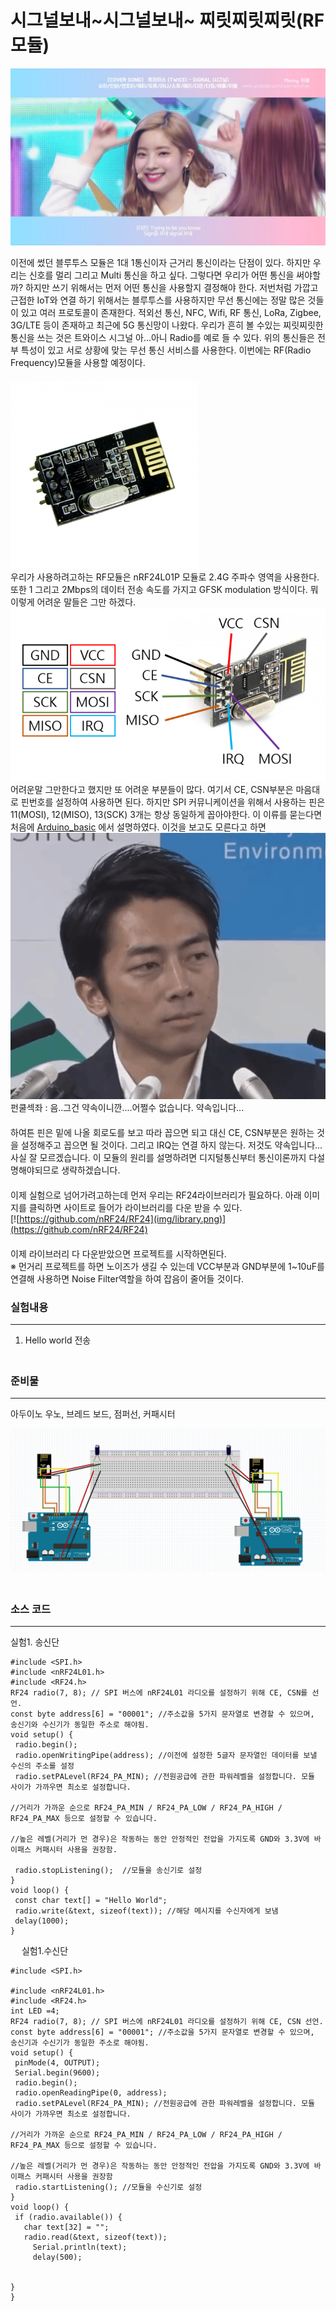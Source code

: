 # 시그널보내~시그널보내~ 찌릿찌릿찌릿(RF모듈)

 ![시그널보내~시그널보내~ 찌릿찌릿찌릿](img/twice.jpg)  
    
    
 이전에 썼던 블루투스 모듈은 1대 1통신이자 근거리 통신이라는 단점이 있다. 하지만 우리는 신호를 멀리 그리고 Multi 통신을 하고 싶다.
 그렇다면 우리가 어떤 통신을 써야할까? 하지만 쓰기 위해서는 먼저 어떤 통신을 사용할지 결정해야 한다. 저번처럼 가깝고 근접한 IoT와 연결 하기 위해서는
 블루투스를 사용하지만 무선 통신에는 정말 많은 것들이 있고 여러 프로토콜이 존재한다. 적외선 통신, NFC, Wifi, RF 통신, LoRa,
 Zigbee, 3G/LTE 등이 존재하고 최근에 5G 통신망이 나왔다. 우리가 흔히 볼 수있는 찌릿찌릿한 통신을 쓰는 것은 트와이스 시그널 아...아니 Radio를 예로 들 수 있다.
 위의 통신들은 전부 특성이 있고 서로 상황에 맞는 무선 통신 서비스를 사용한다. 이번에는 RF(Radio Frequency)모듈을 사용할 예정이다.  
 　  
 ![nRF24L01P](img/rf.png)  
우리가 사용하려고하는 RF모듈은 nRF24L01P 모듈로 2.4G 주파수 영역을 사용한다. 또한 1 그리고 2Mbps의 데이터 전송 속도를 가지고
GFSK modulation 방식이다. 뭐 이렇게 어려운 말들은 그만 하겠다.  
 ![NRF24L01 핀아웃](img/nRF_핀아웃2.png)  
 어려운말 그만한다고 했지만 또 어려운 부분들이 많다. 여기서 CE, CSN부분은 마음대로 핀번호를 설정하여 사용하면 된다. 하지만 
 SPI 커뮤니케이션을 위해서 사용하는 핀은 11(MOSI), 12(MISO), 13(SCK) 3개는 항상 동일하게 꼽아야한다. 이 이류를 묻는다면
 처음에 [Arduino_basic](https://github.com/alscjf909/Arduino_basic) 에서 설명하였다. 이것을 보고도 모른다고 하면  
 ![섹펀쿨좌](img/fun.gif)   
 펀쿨섹좌 : 음..그건 약속이니깐....어쩔수 없습니다. 약속입니다...  
 　  
 하여튼 핀은 밑에 나올 회로도를 보고 따라 꼽으면 되고 대신 CE, CSN부분은 원하는 것을 설정해주고 꼽으면 될 것이다. 그리고 IRQ는
 연결 하지 않는다. 저것도 약속입니다... 사실 잘 모르겠습니다. 이 모듈의 원리를 설명하려면 디지털통신부터 통신이론까지 다설명해야되므로
 생략하겠습니다.   
 　  
 이제 실험으로 넘어가려고하는데 먼저 우리는 RF24라이브러리가 필요하다. 아래 이미지를 클릭하면 사이트로 들어가 라이브러리를 다운 받을 수 있다.  
                        [![https://github.com/nRF24/RF24](img/library.png)](https://github.com/nRF24/RF24)  
 　  
 이제 라이브러리 다 다운받았으면 프로젝트를 시작하면된다.  
 ※ 먼거리 프로젝트를 하면 노이즈가 생길 수 있는데 VCC부분과 GND부분에 1~10uF를 연결해 사용하면 Noise Filter역할을 하여
 잡음이 줄어들 것이다.   
 ### 실험내용
 ***  
 1. Hello world 전송  
 　  
 ### 준비물
 ***  
 아두이노 우노, 브레드 보드, 점퍼선, 커패시터  
 
 ![보드](img/캡처.PNG)  
 　  
 ### 소스 코드  
 ***
 실험1. 송신단
 ```arudino
#include <SPI.h>
#include <nRF24L01.h>
#include <RF24.h>
RF24 radio(7, 8); // SPI 버스에 nRF24L01 라디오를 설정하기 위해 CE, CSN를 선언.
const byte address[6] = "00001"; //주소값을 5가지 문자열로 변경할 수 있으며, 송신기와 수신기가 동일한 주소로 해야됨.
void setup() {
  radio.begin();
  radio.openWritingPipe(address); //이전에 설정한 5글자 문자열인 데이터를 보낼 수신의 주소를 설정
  radio.setPALevel(RF24_PA_MIN); //전원공급에 관한 파워레벨을 설정합니다. 모듈 사이가 가까우면 최소로 설정합니다.

//거리가 가까운 순으로 RF24_PA_MIN / RF24_PA_LOW / RF24_PA_HIGH / RF24_PA_MAX 등으로 설정할 수 있습니다.

//높은 레벨(거리가 먼 경우)은 작동하는 동안 안정적인 전압을 가지도록 GND와 3.3V에 바이패스 커패시터 사용을 권장함. 

  radio.stopListening();  //모듈을 송신기로 설정
}
void loop() {
  const char text[] = "Hello World";
  radio.write(&text, sizeof(text)); //해당 메시지를 수신자에게 보냄
  delay(1000);
}
```
　 
 실험1.수신단
 ```
 #include <SPI.h> 

#include <nRF24L01.h>
#include <RF24.h>
int LED =4;
RF24 radio(7, 8); // SPI 버스에 nRF24L01 라디오를 설정하기 위해 CE, CSN 선언.
const byte address[6] = "00001"; //주소값을 5가지 문자열로 변경할 수 있으며, 송신기과 수신기가 동일한 주소로 해야됨.
void setup() {
  pinMode(4, OUTPUT);
  Serial.begin(9600);
  radio.begin();
  radio.openReadingPipe(0, address);
  radio.setPALevel(RF24_PA_MIN); //전원공급에 관한 파워레벨을 설정합니다. 모듈 사이가 가까우면 최소로 설정합니다.

//거리가 가까운 순으로 RF24_PA_MIN / RF24_PA_LOW / RF24_PA_HIGH / RF24_PA_MAX 등으로 설정할 수 있습니다.

//높은 레벨(거리가 먼 경우)은 작동하는 동안 안정적인 전압을 가지도록 GND와 3.3V에 바이패스 커패시터 사용을 권장함
  radio.startListening(); //모듈을 수신기로 설정
}
void loop() {
  if (radio.available()) {
    char text[32] = "";
    radio.read(&text, sizeof(text));
      Serial.println(text);
      delay(500);


}
}
```

